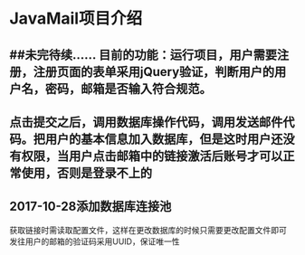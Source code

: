 # JavaMail项目介绍
##未完待续……
目前的功能：运行项目，用户需要注册，注册页面的表单采用jQuery验证，判断用户的用户名，密码，邮箱是否输入符合规范。
---
点击提交之后，调用数据库操作代码，调用发送邮件代码。把用户的基本信息加入数据库，但是这时用户还没有权限，当用户点击邮箱中的链接激活后账号才可以正常使用，否则是登录不上的
---
2017-10-28添加数据库连接池
---
获取链接时需读取配置文件，这样在更改数据库的时候只需要更改配置文件即可
发往用户的邮箱的验证码采用UUID，保证唯一性

